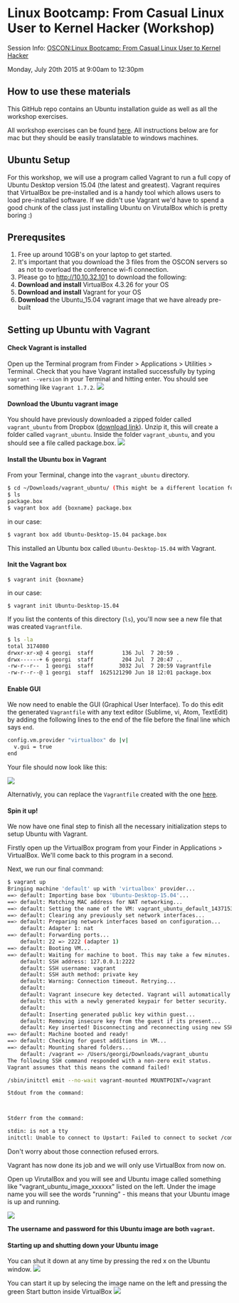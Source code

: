 # Linux Bootcamp: From Casual Linux User to Kernel Hacker (Workshop)

Session Info:
[OSCON:Linux Bootcamp: From Casual Linux User to Kernel Hacker](http://www.oscon.com/open-source-2015/public/schedule/detail/41300)

Monday, July 20th 2015 at 9:00am to 12:30pm

## How to use these materials
This GitHub repo contains an Ubuntu installation guide as well as all the workshop exercises.

All workshop exercises can be found [here](workshop).
All instructions below are for mac but they should be easily translatable to windows machines.

## Ubuntu Setup
For this workshop, we will use a program called Vagrant to run a full copy of Ubuntu Desktop version 15.04 (the latest and greatest). Vagrant requires that VirtualBox be pre-installed and is a handy tool which allows users to load pre-installed software. If we didn't use Vagrant we'd have to spend a good chunk of the class just installing Ubuntu on VirutalBox which is pretty boring :)

## Prerequsites
1. Free up around 10GB's on your laptop to get started.
2. It's important that you download the 3 files from the OSCON servers so as not to overload the conference wi-fi connection. 
3. Please go to http://10.10.32.101 to download the following:
1. **Download and install** VirtualBox 4.3.26 for your OS
1. **Download and install** Vagrant for your OS
1. **Download** the Ubuntu_15.04 vagrant image that we have already pre-built

## Setting up Ubuntu with Vagrant

#### Check Vagrant is installed
Open up the Terminal program from Finder > Applications > Utilities > Terminal.
Check that you have Vagrant installed successfully by typing `vagrant --version` in your Terminal and hitting enter. You should see something like `Vagrant 1.7.2`.
![](images/vagrant_finder.png)

#### Download the Ubuntu vagrant image
You should have previously downloaded a zipped folder called `vagrant_ubuntu` from Dropbox ([download link](https://www.dropbox.com/s/u0y6jq3iz2fjhfu/vagrant_ubuntu.zip?dl=0)).
Unzip it, this will create a folder called `vagrant_ubuntu`. Inside the folder `vagrant_ubuntu`, and you should see a file called package.box.
![](images/finder_image.png)

#### Install the Ubuntu box in Vagrant
From your Terminal, change into the `vagrant_ubuntu` directory.

```bash
$ cd ~/Downloads/vagrant_ubuntu/ (This might be a different location for you)           # cd = change directory
$ ls
package.box
$ vagrant box add {boxname} package.box
```
in our case:
```bash
$ vagrant box add Ubuntu-Desktop-15.04 package.box
```
This installed an Ubuntu box called `Ubuntu-Desktop-15.04` with Vagrant.

#### Init the Vagrant box
```
$ vagrant init {boxname}
```
in our case:
```
$ vagrant init Ubuntu-Desktop-15.04
```
If you list the contents of this directory (`ls`), you'll now see a new file that was created `Vagrantfile`.

```bash
$ ls -la
total 3174080
drwxr-xr-x@ 4 georgi  staff         136 Jul  7 20:59 .
drwx------+ 6 georgi  staff         204 Jul  7 20:47 ..
-rw-r--r--  1 georgi  staff        3032 Jul  7 20:59 Vagrantfile
-rw-r--r--@ 1 georgi  staff  1625121290 Jun 18 12:01 package.box
```

#### Enable GUI
We now need to enable the GUI (Graphical User Interface). To do this edit the generated `Vagrantfile` with any text editor (Sublime, vi, Atom, TextEdit) by adding the following lines to the end of the file before the final line which says `end`.

```bash
config.vm.provider "virtualbox" do |v|
  v.gui = true
end
```
Your file should now look like this:

![](images/vagrantfile.png)

Alternativly, you can replace the `Vagrantfile` created with the one [here](https://raw.githubusercontent.com/GeorgiCodes/linux_bootcamp/master/downloads/vagrant_ubuntu_image/Vagrantfile).

#### Spin it up!
We now have one final step to finish all the necessary initialization steps to setup Ubuntu with Vagrant.

Firstly open up the VirtualBox program from your Finder in Applications > VirtualBox. We'll come back to this program in a second.

Next, we run our final command:
```bash
$ vagrant up
Bringing machine 'default' up with 'virtualbox' provider...
==> default: Importing base box 'Ubuntu-Desktop-15.04'...
==> default: Matching MAC address for NAT networking...
==> default: Setting the name of the VM: vagrant_ubuntu_default_1437153016907_32911
==> default: Clearing any previously set network interfaces...
==> default: Preparing network interfaces based on configuration...
    default: Adapter 1: nat
==> default: Forwarding ports...
    default: 22 => 2222 (adapter 1)
==> default: Booting VM...
==> default: Waiting for machine to boot. This may take a few minutes...
    default: SSH address: 127.0.0.1:2222
    default: SSH username: vagrant
    default: SSH auth method: private key
    default: Warning: Connection timeout. Retrying...
    default:
    default: Vagrant insecure key detected. Vagrant will automatically replace
    default: this with a newly generated keypair for better security.
    default:
    default: Inserting generated public key within guest...
    default: Removing insecure key from the guest if its present...
    default: Key inserted! Disconnecting and reconnecting using new SSH key...
==> default: Machine booted and ready!
==> default: Checking for guest additions in VM...
==> default: Mounting shared folders...
    default: /vagrant => /Users/georgi/Downloads/vagrant_ubuntu
The following SSH command responded with a non-zero exit status.
Vagrant assumes that this means the command failed!

/sbin/initctl emit --no-wait vagrant-mounted MOUNTPOINT=/vagrant

Stdout from the command:



Stderr from the command:

stdin: is not a tty
initctl: Unable to connect to Upstart: Failed to connect to socket /com/ubuntu/upstart: Connection refused
```
Don't worry about those connection refused errors.

Vagrant has now done its job and we will only use VirtualBox from now on.

Open up VirutalBox and you will see and Ubuntu image called something like "vagrant_ubuntu_image_xxxxxx" listed on the left. Under the image name you will see the words "running" - this means that your Ubuntu image is up and running.

![](images/vagrant_version.png)

**The username and password for this Ubuntu image are both `vagrant`.**

#### Starting up and shutting down your Ubuntu image
You can shut it down at any time by pressing the red x on the Ubuntu window.
![](images/shutdown.png)

You can start it up by selecing the image name on the left and pressing the green Start button inside VirtualBox
![](images/startup.png)
